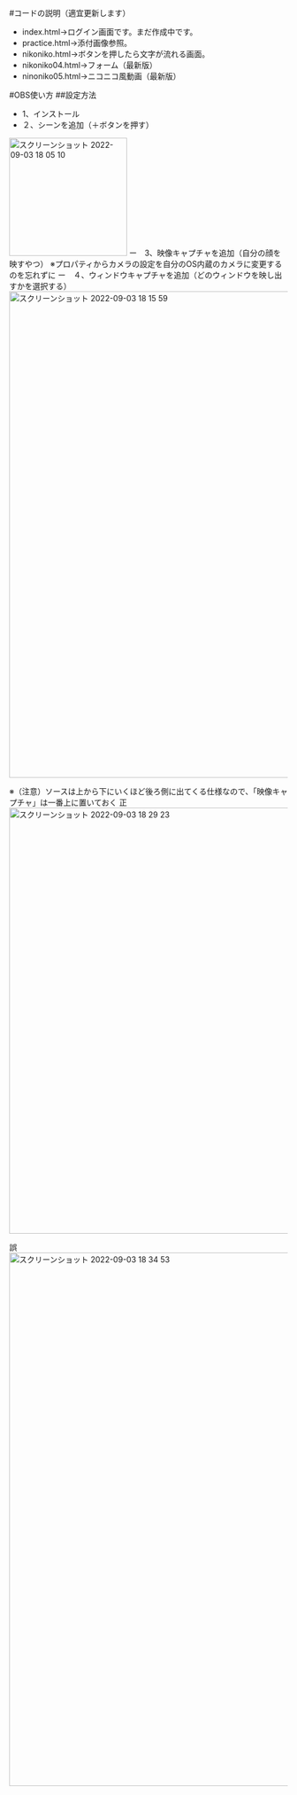 #コードの説明（適宜更新します）
- index.html→ログイン画面です。まだ作成中です。
- practice.html→添付画像参照。
- nikoniko.html→ボタンを押したら文字が流れる画面。
- nikoniko04.html→フォーム（最新版）
- ninoniko05.html→ニコニコ風動画（最新版）

#OBS使い方
##設定方法
- 1、インストール
- ２、シーンを追加（＋ボタンを押す）
<img width="213" alt="スクリーンショット 2022-09-03 18 05 10" src="https://user-images.githubusercontent.com/33302983/188263882-d7e634a4-1cb4-4c5d-a99e-7e4ca7785ea6.png">
ー　3、映像キャプチャを追加（自分の顔を映すやつ）
※プロパティからカメラの設定を自分のOS内蔵のカメラに変更するのを忘れずに
ー　４、ウィンドウキャプチャを追加（どのウィンドウを映し出すかを選択する）
<img width="878" alt="スクリーンショット 2022-09-03 18 15 59" src="https://user-images.githubusercontent.com/33302983/188264231-69bbd155-9be2-4bc0-93df-b9af2c4b653a.png">

※（注意）ソースは上から下にいくほど後ろ側に出てくる仕様なので、「映像キャプチャ」は一番上に置いておく
正
<img width="769" alt="スクリーンショット 2022-09-03 18 29 23" src="https://user-images.githubusercontent.com/33302983/188264700-23afbe08-4cd5-4dfa-9e0c-93bfeb8675f7.png">

誤
<img width="963" alt="スクリーンショット 2022-09-03 18 34 53" src="https://user-images.githubusercontent.com/33302983/188264895-48ff0d6d-9539-4813-b71d-b0a4a7ab5dda.png">

